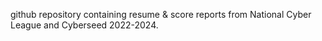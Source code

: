 github repository containing resume & score reports from National Cyber League and Cyberseed 2022-2024. 
